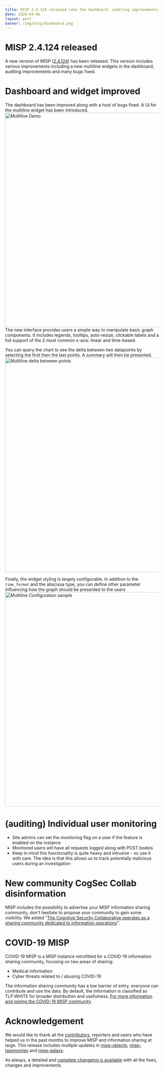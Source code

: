 ```yaml
---
title: MISP 2.4.124 released (aka the dashboard, auditing improvements)
date: 2020-04-06
layout: post
banner: /img/blog/dashboard.png
---
```


# MISP 2.4.124 released

A new version of MISP ([2.4.124](https://github.com/MISP/MISP/tree/v2.4.123)) has been released. This version includes various improvements including a new multiline widgets in the dashboard, auditing improvements and many bugs fixed.

# Dashboard and widget improved

The dashboard has been improved along with a host of bugs fixed. A UI for the multiline widget has been introduced.
<img src="/img/blog/2.4.124/multiline-demo.gif" alt="Multiline Demo" width="700"/>
The new interface provides users a simple way to manipulate basic graph components. It includes legends, tooltips, auto-resize, clickable labels and a full support of the 2 most common x-axis: linear and time-based.

You can query the chart to see the delta between two datapoints by selecting the first then the last points. A summary will then be presented.
<img src="/img/blog/2.4.124/multiline-brush-delta.png" alt="Multiline delta between points" width="700"/>


Finally, the widget styling is largely configurable. In addition to the `time_format` and the abscissa type, you can define other parameter influencing how the graph should be presented to the users
<img src="/img/blog/2.4.124/multiline-config.png" alt="Multiline Configuration sample" width="700"/>

# (auditing) Individual user monitoring

- Site admins can set the monitoring flag on a user if the feature is enabled on the instance
- Monitored users will have all requests logged along with POST bodies
- Keep in mind this functionality is quite heavy and intrusive - so use it with care. The idea is that this allows us to track potentially malicious users during an investigation

# New community CogSec Collab disinformation

MISP includes the possibility to advertise your MISP information sharing community, don't hesitate to propose your community to gain some visibility. We added "[The Cognitive Security Collaborative operates as a sharing community dedicated to information operations](https://www.misp-project.org/2020/03/26/cogsec-collab-misp-community.html)".

# COVID-19 MISP

COVID-19 MISP is a MISP instance retrofitted for a COVID-19 information sharing community, focusing on two areas of sharing:

- Medical information
- Cyber threats related to / abusing COVID-19

The information sharing community has a low barrier of entry, everyone can contribute and use the data. By default, the information is classified as TLP:WHITE for broader distribution and usefulness. [For more information and joining the COVID-19 MISP community](https://www.misp-project.org/covid-19-misp/)

# Acknowledgement

We would like to thank all the [contributors](https://www.misp-project.org/contributors), reporters and users who have helped us in the past months to improve MISP and information sharing at large. This release includes multiple updates in [misp-objects](https://www.misp-project.org/objects.html), [misp-taxonomies](https://www.misp-project.org/taxonomies.html) and [misp-galaxy](https://www.misp-project.org/galaxy.html).

As always, a detailed and [complete changelog is available](https://www.misp-project.org/Changelog.txt) with all the fixes, changes and improvements.


